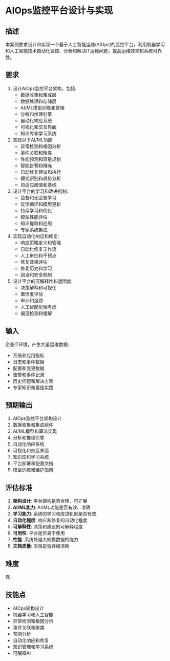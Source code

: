 # AIOps监控平台设计与实现

## 描述

本案例要求设计和实现一个基于人工智能运维(AIOps)的监控平台，利用机器学习和人工智能技术自动化监控、分析和解决IT运维问题，提高运维效率和系统可靠性。

## 要求

1. 设计AIOps监控平台架构，包括:
   - 数据收集和集成层
   - 数据处理和存储层
   - AI/ML模型训练和管理
   - 分析和推理引擎
   - 自动化响应系统
   - 可视化和交互界面
   - 知识库和学习系统
2. 实现以下AI/ML功能:
   - 异常检测和根因分析
   - 事件关联和聚类
   - 性能预测和容量规划
   - 智能告警和降噪
   - 自动修复建议和执行
   - 模式识别和趋势分析
   - 自适应阈值和基线
3. 设计平台的学习和改进机制:
   - 监督和无监督学习
   - 反馈循环和模型更新
   - 持续学习和优化
   - 模型性能评估
   - 知识提取和应用
   - 专家系统集成
4. 实现自动化响应和修复:
   - 响应策略定义和管理
   - 自动化修复工作流
   - 人工审批和干预点
   - 修复效果评估
   - 修复历史和学习
   - 回滚和安全机制
5. 设计平台的可解释性和透明度:
   - 决策解释和可视化
   - 置信度评估
   - 审计和追踪
   - 人工智能伦理考虑
   - 偏见检测和缓解

## 输入

企业IT环境，产生大量运维数据:
- 系统和应用指标
- 日志和事件数据
- 配置和变更数据
- 告警和事件记录
- 历史问题和解决方案
- 专家知识和最佳实践

## 预期输出

1. AIOps监控平台架构设计
2. 数据收集和集成组件
3. AI/ML模型和算法实现
4. 分析和推理引擎
5. 自动化响应系统
6. 可视化和交互界面
7. 知识库和学习系统
8. 平台部署和配置文档
9. 模型训练和维护指南

## 评估标准

1. **架构设计**: 平台架构是否合理、可扩展
2. **AI/ML能力**: AI/ML功能是否有效、准确
3. **学习能力**: 系统的学习和改进机制是否有效
4. **自动化程度**: 响应和修复的自动化程度
5. **可解释性**: 决策和建议的可解释程度
6. **可用性**: 平台是否易于使用
7. **性能**: 系统处理大规模数据的能力
8. **文档质量**: 文档是否详细清晰

## 难度

高

## 技能点

- AIOps架构设计
- 机器学习和人工智能
- 异常检测和根因分析
- 事件关联和聚类
- 预测分析
- 自动化响应和修复
- 知识管理和学习系统
- 可解释AI